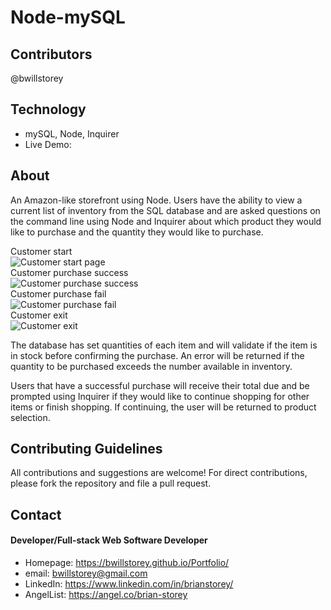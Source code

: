 # Node-mySQL

## Contributors
@bwillstorey

## Technology
- mySQL, Node, Inquirer
- Live Demo: 

## About
An Amazon-like storefront using Node. Users have the ability to view a current list of inventory from the SQL database and are asked questions on the command line using Node and Inquirer about which product they would like to purchase and the quantity they would like to purchase. 


Customer start  
![Customer start page](./images/customer/bamazon-customer-01.png)  
Customer purchase success  
![Customer purchase success](./images/customer/bamazon-customer-02.png)  
Customer purchase fail  
![Customer purchase fail](./images/customer/bamazon-customer-03.png)  
Customer exit  
![Customer exit](./images/customer/bamazon-customer-04.png)


The database has set quantities of each item and will validate if the item is in stock before confirming the purchase. An error will be returned if the quantity to be purchased exceeds the number available in inventory. 


Users that have a successful purchase will receive their total due and be prompted using Inquirer if they would like to continue shopping for other items or finish shopping. If continuing, the user will be returned to product selection.



## Contributing Guidelines
All contributions and suggestions are welcome! For direct contributions, please fork the repository and file a pull request.

## Contact
#### Developer/Full-stack Web Software Developer
- Homepage: https://bwillstorey.github.io/Portfolio/
- email: bwillstorey@gmail.com
- LinkedIn: https://www.linkedin.com/in/brianstorey/
- AngelList: https://angel.co/brian-storey